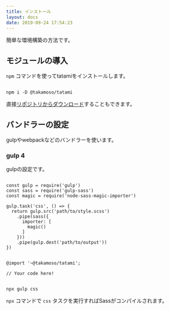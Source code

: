 ```yaml
---
title: インストール
layout: docs
date: 2019-09-24 17:54:23
---
```


簡単な環境構築の方法です。

## モジュールの導入

`npm` コマンドを使ってtatamiをインストールします。

<pre class="language-bash"><code>
npm i -D @takamoso/tatami
</code></pre>

直接<a href="//github.com/takamoso/tatami/archive/master.zip">リポジトリからダウンロード</a>することもできます。

## バンドラーの設定

gulpやwebpackなどのバンドラーを使います。

### gulp 4

gulpの設定です。
  
  <pre class="language-js" data-title="gulpfile.js"><code>
const gulp = require('gulp')
const sass = require('gulp-sass')
const magic = require('node-sass-magic-importer')

gulp.task('css', () => {
  return gulp.src('path/to/style.scss')
    .pipe(sass({
      importer: [
        magic()
      ]
    }))
    .pipe(gulp.dest('path/to/output'))
})
</code></pre>

<pre class="language-scss" data-title="path/to/style.scss"><code>
@import '~@takamoso/tatami';

// Your code here!
</code></pre>

<pre class="language-bash"><code>
npx gulp css
</code></pre>

`npx` コマンドで `css` タスクを実行すればSassがコンパイルされます。
